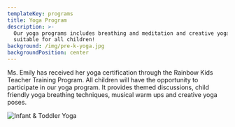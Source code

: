 ```yaml
---
templateKey: programs
title: Yoga Program
description: >-
  Our yoga programs includes breathing and meditation and creative yoga games
  suitable for all children!
background: /img/pre-k-yoga.jpg
backgroundPosition: center
---
```

Ms. Emily has received her yoga certification through the Rainbow Kids Teacher Training Program. All children will have the opportunity to participate in our yoga program. It provides themed discussions, child friendly yoga breathing techniques, musical warm ups and creative yoga poses.

![](/img/img_2262.jpg "Infant & Toddler Yoga")
